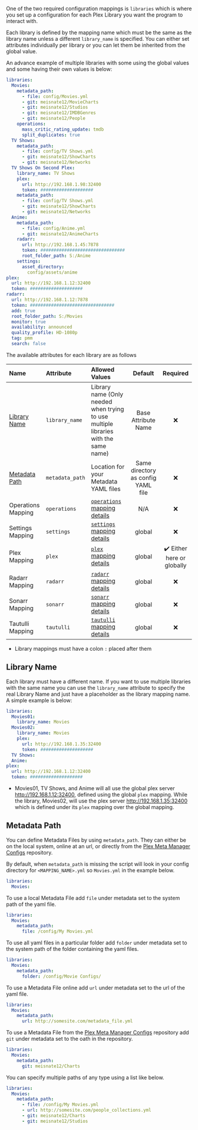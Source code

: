 One of the two required configuration mappings is `libraries` which is where you set up a configuration for each Plex Library you want the program to interact with. 

Each library is defined by the mapping name which must be the same as the library name unless a different `library_name` is specified. You can either set attributes individually per library or you can let them be inherited from the global value. 

An advance example of multiple libraries with some using the global values and some having their own values is below:
```yaml
libraries:
  Movies:
    metadata_path:
      - file: config/Movies.yml
      - git: meisnate12/MovieCharts
      - git: meisnate12/Studios
      - git: meisnate12/IMDBGenres
      - git: meisnate12/People
    operations:
      mass_critic_rating_update: tmdb
      split_duplicates: true
  TV Shows:
    metadata_path:
      - file: config/TV Shows.yml
      - git: meisnate12/ShowCharts
      - git: meisnate12/Networks
  TV Shows On Second Plex:
    library_name: TV Shows
    plex:
      url: http://192.168.1.98:32400
      token: ####################
    metadata_path:
      - file: config/TV Shows.yml
      - git: meisnate12/ShowCharts
      - git: meisnate12/Networks
  Anime:
    metadata_path:
      - file: config/Anime.yml
      - git: meisnate12/AnimeCharts
    radarr:
      url: http://192.168.1.45:7878
      token: ################################
      root_folder_path: S:/Anime
    settings:
      asset_directory:
        config/assets/anime
plex:
  url: http://192.168.1.12:32400
  token: ####################
radarr:
  url: http://192.168.1.12:7878
  token: ################################
  add: true
  root_folder_path: S:/Movies
  monitor: true
  availability: announced
  quality_profile: HD-1080p
  tag: pmm
  search: false
```

The available attributes for each library are as follows

| Name | Attribute | Allowed Values | Default | Required |
| :--- | :--- | :--- | :---: | :---: |
| [Library Name](#library-name) | `library_name` | Library name (Only needed when trying to use multiple libraries with the same name) | Base Attribute Name | :x: |
| [Metadata Path](#metadata-path) | `metadata_path` | Location for your Metadata YAML files | Same directory as config YAML file | :x: |
| Operations Mapping | `operations` | [`operations` mapping details](https://github.com/meisnate12/Plex-Meta-Manager/wiki/Operations-Attributes) | N/A | :x: |
| Settings Mapping | `settings` | [`settings` mapping details](https://github.com/meisnate12/Plex-Meta-Manager/wiki/Settings-Attributes) | global | :x: |
| Plex Mapping | `plex` | [`plex` mapping details](https://github.com/meisnate12/Plex-Meta-Manager/wiki/Plex-Attributes) | global | :heavy_check_mark: Either here or globally |
| Radarr Mapping | `radarr` | [`radarr` mapping details](https://github.com/meisnate12/Plex-Meta-Manager/wiki/Radarr-Attributes) | global | :x: |
| Sonarr Mapping | `sonarr` | [`sonarr` mapping details](https://github.com/meisnate12/Plex-Meta-Manager/wiki/Sonarr-Attributes) | global | :x: |
| Tautulli Mapping | `tautulli` | [`tautulli` mapping details](https://github.com/meisnate12/Plex-Meta-Manager/wiki/Tautulli-Attributes) | global | :x: |

* Library mappings must have a colon `:` placed after them

## Library Name

Each library must have a different name. If you want to use multiple libraries with the same name you can use the `library_name` attribute to specify the real Library Name and just have a placeholder as the library mapping name. A simple example is below:

```yaml
libraries:
  Movies01:
    library_name: Movies
  Movies02:
    library_name: Movies
    plex:
      url: http://192.168.1.35:32400
      token: ####################
  TV Shows:
  Anime:
plex:
  url: http://192.168.1.12:32400
  token: ####################
```

* Movies01, TV Shows, and Anime will all use the global plex server http://192.168.1.12:32400, defined using the global `plex` mapping. While the library, Movies02, will use the plex server http://192.168.1.35:32400 which is defined under its `plex` mapping over the global mapping.

## Metadata Path
You can define Metadata Files by using `metadata_path`. They can either be on the local system, online at an url, or directly from the [Plex Meta Manager Configs](https://github.com/meisnate12/Plex-Meta-Manager-Configs) repository.

By default, when `metadata_path` is missing the script will look in your config directory for `<MAPPING_NAME>.yml` so `Movies.yml` in the example below.
```yaml
libraries:
  Movies:
```
To use a local Metadata File add `file` under metadata set to the system path of the yaml file.
```yaml
libraries:
  Movies:
    metadata_path: 
      file: /config/My Movies.yml
```
To use all yaml files in a particular folder add `folder` under metadata set to the system path of the folder containing the yaml files.
```yaml
libraries:
  Movies:
    metadata_path: 
      folder: /config/Movie Configs/
```
To use a Metadata File online add `url` under metadata set to the url of the yaml file.
```yaml
libraries:
  Movies:
    metadata_path:
      url: http://somesite.com/metadata_file.yml
```
To use a Metadata File from the [Plex Meta Manager Configs](https://github.com/meisnate12/Plex-Meta-Manager-Configs) repository add `git` under metadata set to the oath in the repository.
```yaml
libraries:
  Movies:
    metadata_path:
      git: meisnate12/Charts
```
You can specify multiple paths of any type using a list like below.
```yaml
libraries:
  Movies:
    metadata_path:
      - file: /config/My Movies.yml
      - url: http://somesite.com/people_collections.yml
      - git: meisnate12/Charts
      - git: meisnate12/Studios
```